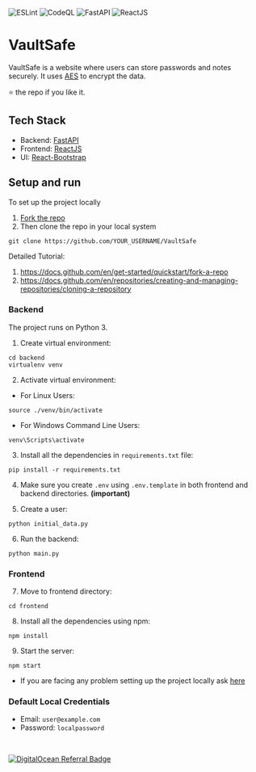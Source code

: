 ![ESLint](https://github.com/RohanKaran/VaultSafe/actions/workflows/eslint.yml/badge.svg)
![CodeQL](https://github.com/RohanKaran/VaultSafe/actions/workflows/codeql.yml/badge.svg)
![FastAPI](https://img.shields.io/badge/Backend-FastAPI-green)
![ReactJS](https://img.shields.io/badge/Frontend-ReactJS-blue)

# VaultSafe
VaultSafe is a website where users can store passwords and notes securely. It uses [AES](https://en.wikipedia.org/wiki/Advanced_Encryption_Standard) to encrypt the data. 

⭐ the repo if you like it.

## Tech Stack
- Backend: [FastAPI](https://fastapi.tiangolo.com/)
- Frontend: [ReactJS](https://reactjs.org/docs/getting-started.html)
- UI: [React-Bootstrap](https://react-bootstrap.github.io)

## Setup and run

To set up the project locally 
1. [Fork the repo](https://github.com/RohanKaran/VaultSafe/fork)
2. Then clone the repo in your local system
```
git clone https://github.com/YOUR_USERNAME/VaultSafe
```
Detailed Tutorial:
1. https://docs.github.com/en/get-started/quickstart/fork-a-repo
2. https://docs.github.com/en/repositories/creating-and-managing-repositories/cloning-a-repository

### Backend
The project runs on Python 3.

1. Create virtual environment:
```
cd backend
virtualenv venv
```

2. Activate virtual environment:
- For Linux Users:
```
source ./venv/bin/activate
```
- For Windows Command Line Users:
```
venv\Scripts\activate
```

3. Install all the dependencies in `requirements.txt` file:
```
pip install -r requirements.txt
```

4. Make sure you create `.env` using `.env.template` in both frontend and backend directories. <strong>(important)</strong>

5. Create a user:
```
python initial_data.py
```

6. Run the backend:
```
python main.py
```

### Frontend
7. Move to frontend directory:
```
cd frontend
```

8. Install all the dependencies using npm:
```
npm install
```
9. Start the server:
```
npm start
```

- If you are facing any problem setting up the project locally ask [here](https://github.com/RohanKaran/VaultSafe/discussions/new?category=q-a)

### Default Local Credentials
- Email: `user@example.com`
- Password: `localpassword`

<br/>

[![DigitalOcean Referral Badge](https://web-platforms.sfo2.cdn.digitaloceanspaces.com/WWW/Badge%201.svg)](https://www.digitalocean.com/?refcode=2db859a6e9f9&utm_campaign=Referral_Invite&utm_medium=Referral_Program&utm_source=badge)

